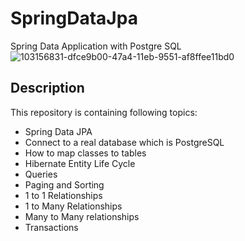 # SpringDataJpa
Spring Data Application with Postgre SQL
![103156831-dfce9b00-47a4-11eb-9551-af8ffee11bd0](https://user-images.githubusercontent.com/73538407/194672654-0a2d816e-3aa7-49b3-8f17-342bc0878dfc.png)
## Description

This repository is containing following topics:

- Spring Data JPA
- Connect to a real database which is PostgreSQL
- How to map classes to tables
- Hibernate Entity Life Cycle
- Queries
- Paging and Sorting
- 1 to 1 Relationships
- 1 to Many Relationships
- Many to Many relationships
- Transactions
